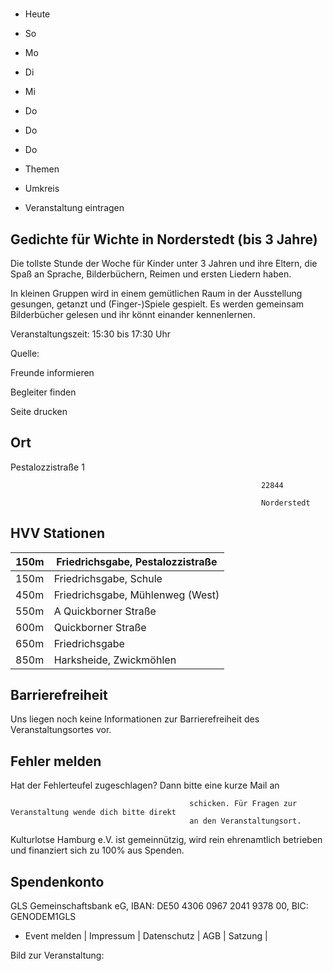 # 

- Heute
- So
- Mo
- Di
- Mi
- Do
- Do
- Do

- Themen
- Umkreis

- Veranstaltung eintragen

## Gedichte für Wichte in Norderstedt (bis 3 Jahre)

<!-- image -->

Die tollste Stunde der Woche für Kinder unter 3 Jahren und ihre Eltern, die Spaß an Sprache, Bilderbüchern, Reimen und ersten Liedern haben.

In kleinen Gruppen wird in einem gemütlichen Raum in der Ausstellung gesungen, getanzt und (Finger-)Spiele gespielt. Es werden gemeinsam Bilderbücher gelesen und ihr könnt einander kennenlernen.

Veranstaltungszeit: 15:30 bis 17:30 Uhr

Quelle:

Freunde informieren

Begleiter finden

Seite drucken

## Ort

Pestalozzistraße 1

				                                            22844 

				                                            Norderstedt

## HVV Stationen

| 150m   | Friedrichsgabe, Pestalozzistraße   |
|--------|------------------------------------|
| 150m   | Friedrichsgabe, Schule             |
| 450m   | Friedrichsgabe, Mühlenweg (West)   |
| 550m   | A Quickborner Straße               |
| 600m   | Quickborner Straße                 |
| 650m   | Friedrichsgabe                     |
| 850m   | Harksheide, Zwickmöhlen            |

## Barrierefreiheit

Uns liegen noch keine Informationen zur Barrierefreiheit des Veranstaltungsortes vor.

## Fehler melden

Hat der Fehlerteufel zugeschlagen? Dann bitte eine kurze Mail an
											
											schicken. Für Fragen zur Veranstaltung wende dich bitte direkt
											an den Veranstaltungsort.

Kulturlotse Hamburg e.V. ist gemeinnützig, wird rein ehrenamtlich betrieben und finanziert sich zu 100% aus Spenden.

## Spendenkonto

GLS Gemeinschaftsbank eG, IBAN: DE50 4306 0967 2041 9378 00, BIC: GENODEM1GLS

- Event melden | Impressum | Datenschutz | AGB | Satzung |

Bild zur Veranstaltung:

<!-- image -->